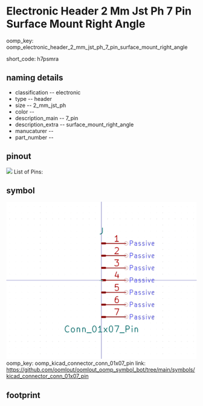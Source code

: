 # Electronic Header 2 Mm Jst Ph 7 Pin Surface Mount Right Angle
oomp_key: oomp_electronic_header_2_mm_jst_ph_7_pin_surface_mount_right_angle  

short_code: h7psmra
## naming details
* classification -- electronic
* type -- header
* size -- 2_mm_jst_ph
* color -- 
* description_main -- 7_pin
* description_extra -- surface_mount_right_angle
* manucaturer -- 
* part_number -- 
## pinout
![](working_pinout_600.png)
List of Pins:

## symbol

![](symbol/0/working/working_600.png)  
oomp_key: oomp_kicad_connector_conn_01x07_pin
link: https://github.com/oomlout/oomlout_oomp_symbol_bot/tree/main/symbols/kicad_connector_conn_01x07_pin


## footprint
